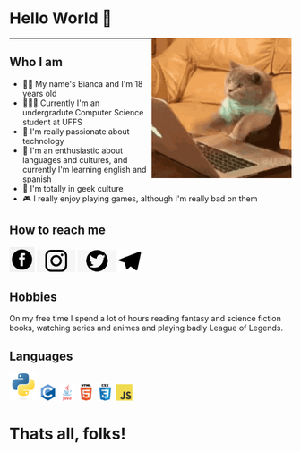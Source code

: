 # Hello World 🖖

<img align="right" src="cat.gif" width="250px">

*****

## Who I am
- 👩🏼 My name's Bianca and I'm 18 years old
- 👩🏼‍💻 Currently I'm an undergradute Computer Science student at UFFS
- 🤖 I'm really passionate about technology
- 💜 I'm an enthusiastic about languages and cultures, and currently I'm learning english and spanish
- 🖖 I'm totally in geek culture
- 🎮 I really enjoy playing games, although I'm really bad on them


## How to reach me
<a href= "https://www.facebook.com/bianca.gabriela.359126/"><img src="facebook.png" height="45px" alt="Facebook"/></a>
<a href= "https://www.instagram.com/_biancagabriela/?hl=pt-br"><img src="instagram.jpg" height="40px" alt="Instagram"/></a>
<a href= "https://twitter.com/damnchandelier"><img src="twitter.jpg" height="40px" alt="Twitter"/></a>
<a href= "https://web.telegram.me/biancagabriela"><img src="telegram.svg" height="40px" alt="Telegram"/></a>


## Hobbies
  On my free time I spend a lot of hours reading fantasy and science fiction books, watching series and animes and playing badly League of Legends.


## Languages
<a><img src="python.svg" alt=Python width="50"></a>
<a><img src="c.svg" alt=C width="30"></a>
<a><img src="java.svg" alt=Java width="30"></a>
<a><img src="html.svg" alt=HTML5 width="30"></a>
<a><img src="css.svg" alt=CSS width="30"></a>
<a><img src="jss.svg" alt=JavaScrypt width="30"></a>
  
# Thats all, folks!
